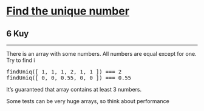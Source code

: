 <h1><a href="https://www.codewars.com/kata/585d7d5adb20cf33cb000235">Find the unique number</a></h1>
<h2>6 Kuy</h2>
<hr>
<p>There is an array with some numbers. All numbers are equal except for one. Try to find i</p>
<pre>
findUniq([ 1, 1, 1, 2, 1, 1 ]) === 2
findUniq([ 0, 0, 0.55, 0, 0 ]) === 0.55
</pre>
<p>It’s guaranteed that array contains at least 3 numbers.</p>
<p>Some tests can be very huge arrays, so think about performance</p>